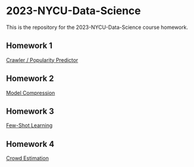 # 2023-NYCU-Data-Science

This is the repository for the 2023-NYCU-Data-Science course homework.

## Homework 1

[Crawler / Popularity Predictor](./Homework%2001/README.md)

## Homework 2

[Model Compression](./Homework%2002/README.md)

## Homework 3

[Few-Shot Learning](./Homework%2003/README.md)

## Homework 4

[Crowd Estimation](./Homework%2004/README.md)
